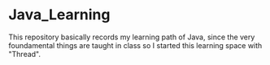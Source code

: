 # Java_Learning
This repository basically records my learning path of Java, since the very foundamental things are taught in class so I started this learning space with "Thread".
